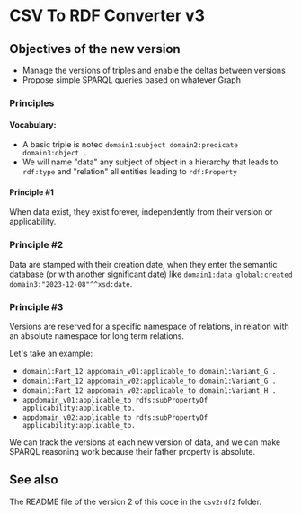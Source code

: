 # CSV To RDF Converter v3

## Objectives of the new version

* Manage the versions of triples and enable the deltas between versions
* Propose simple SPARQL queries based on whatever Graph

### Principles

#### Vocabulary:

* A basic triple is noted `domain1:subject domain2:predicate domain3:object .`
* We will name "data" any subject of object in a hierarchy that leads to `rdf:type` and "relation" all entities leading to `rdf:Property`

#### Principle #1

When data exist, they exist forever, independently from their version or applicability.

### Principle #2

Data are stamped with their creation date, when they enter the semantic database (or with another significant date) like `domain1:data global:created domain3:"2023-12-08"^^xsd:date`.

### Principle #3

Versions are reserved for a specific namespace of relations, in relation with an absolute namespace for long term relations.

Let's take an example:

* `domain1:Part_12 appdomain_v01:applicable_to domain1:Variant_G .`
* `domain1:Part_12 appdomain_v02:applicable_to domain1:Variant_G .`
* `domain1:Part_12 appdomain_v02:applicable_to domain1:Variant_H .`
* `appdomain_v01:applicable_to rdfs:subPropertyOf applicability:applicable_to.`
* `appdomain_v02:applicable_to rdfs:subPropertyOf applicability:applicable_to.`

We can track the versions at each new version of data, and we can make SPARQL reasoning work because their father property is absolute.

## See also

The README file of the version 2 of this code in the `csv2rdf2` folder.

